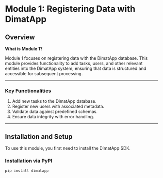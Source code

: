 # Module 1: Registering Data with DimatApp

## Overview

**What is Module 1?**

Module 1 focuses on registering data with the DimatApp database. This module provides functionality to add tasks, users, and other relevant entities into the DimatApp system, ensuring that data is structured and accessible for subsequent processing.

---

### Key Functionalities

1. Add new tasks to the DimatApp database.
2. Register new users with associated metadata.
3. Validate data against predefined schemas.
4. Ensure data integrity with error handling.

---

## Installation and Setup

To use this module, you first need to install the DimatApp SDK.

### Installation via PyPI
```bash
pip install dimatapp
